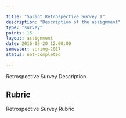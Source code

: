 ```yaml
---

title: "Sprint Retrospective Survey 1"
description: "Description of the assignment"
type: "survey"
points: 15
layout: assignment
date: 2016-09-20 12:00:00
semester: spring-2017
status: not-completed

---
```


Retrospective Survey Description

## Rubric

Retrospective Survey Rubric
